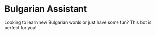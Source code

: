 # Bulgarian Assistant
Looking to learn new Bulgarian words or just have some fun? 
This bot is perfect for you!

